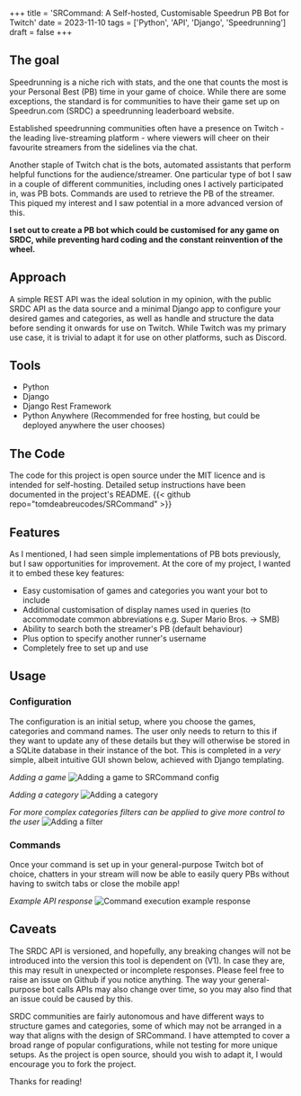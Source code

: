 +++
title = 'SRCommand: A Self-hosted, Customisable Speedrun PB Bot for Twitch'
date = 2023-11-10
tags = ['Python', 'API', 'Django', 'Speedrunning']
draft = false
+++

## The goal
Speedrunning is a niche rich with stats, and the one that counts the most is your Personal Best (PB) time in your game of choice. While there are some exceptions, the standard is for communities to have their game set up on Speedrun.com (SRDC) a speedrunning leaderboard website. 

Established speedrunning communities often have a presence on Twitch - the leading live-streaming platform - where viewers will cheer on their favourite streamers from the sidelines via the chat.

Another staple of Twitch chat is the bots, automated assistants that perform helpful functions for the audience/streamer. One particular type of bot I saw in a couple of different communities, including ones I actively participated in, was PB bots. Commands are used to retrieve the PB of the streamer. This piqued my interest and I saw potential in a more advanced version of this.

**I set out to create a PB bot which could be customised for any game on SRDC, while preventing hard coding and the constant reinvention of the wheel.**

## Approach
A simple REST API was the ideal solution in my opinion, with the public SRDC API as the data source and a minimal Django app to configure your desired games and categories, as well as handle and structure the data before sending it onwards for use on Twitch. While Twitch was my primary use case, it is trivial to adapt it for use on other platforms, such as Discord.

## Tools
- Python
- Django
- Django Rest Framework
- Python Anywhere (Recommended for free hosting, but could be deployed anywhere the user chooses)

## The Code
The code for this project is open source under the MIT licence and is intended for self-hosting. Detailed setup instructions have been documented in the project's README.
{{< github repo="tomdeabreucodes/SRCommand" >}}

## Features
As I mentioned, I had seen simple implementations of PB bots previously, but I saw opportunities for improvement. At the core of my project, I wanted it to embed these key features:
- Easy customisation of games and categories you want your bot to include
- Additional customisation of display names used in queries (to accommodate common abbreviations e.g. Super Mario Bros. -> SMB)
- Ability to search both the streamer's PB (default behaviour) 
- Plus option to specify another runner's username
- Completely free to set up and use

## Usage
### Configuration
The configuration is an initial setup, where you choose the games, categories and command names. The user only needs to return to this if they want to update any of these details but they will otherwise be stored in a SQLite database in their instance of the bot.
This is completed in a *very* simple, albeit intuitive GUI shown below, achieved with Django templating.

*Adding a game*
![Adding a game to SRCommand config](img/SRCommand_Game_Config.png)

*Adding a category*
![Adding a category](img/SRCommand_Game_Config.png)

*For more complex categories filters can be applied to give more control to the user*
![Adding a filter](img/SRCommand_Filter_Config.png)

### Commands
Once your command is set up in your general-purpose Twitch bot of choice, chatters in your stream will now be able to easily query PBs without having to switch tabs or close the mobile app!

*Example API response*
![Command execution example response](img/SRCommand_Response.png)

## Caveats
The SRDC API is versioned, and hopefully, any breaking changes will not be introduced into the version this tool is dependent on (V1). In case they are, this may result in unexpected or incomplete responses. Please feel free to raise an issue on Github if you notice anything. The way your general-purpose bot calls APIs may also change over time, so you may also find that an issue could be caused by this.

SRDC communities are fairly autonomous and have different ways to structure games and categories, some of which may not be arranged in a way that aligns with the design of SRCommand. I have attempted to cover a broad range of popular configurations, while not testing for more unique setups. As the project is open source, should you wish to adapt it, I would encourage you to fork the project.

Thanks for reading!